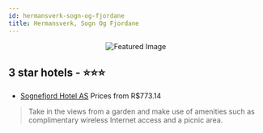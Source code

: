 ```yaml
---
id: hermansverk-sogn-og-fjordane
title: Hermansverk, Sogn Og Fjordane
---
```


<center><img src="https://i.travelapi.com/hotels/31000000/30050000/30049300/30049206/ec9a634c_z.jpg" alt="Featured Image" /></center>


##  3 star hotels - ⭐️⭐️⭐️

-    [Sognefjord Hotel AS](https://us.hurb.com/hotels/hermansverk/sognefjord-hotel-as-JNP-JP657790?cmp=18055) Prices from R$773.14
   > Take in the views from a garden and make use of amenities such as complimentary wireless Internet access and a picnic area.
